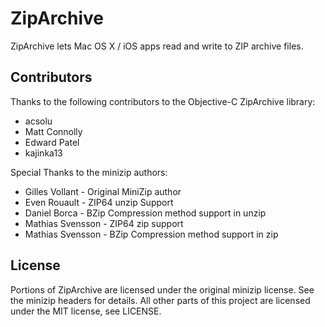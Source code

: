 ZipArchive
==========

ZipArchive lets Mac OS X / iOS apps read and write to ZIP archive files.


Contributors
------------

Thanks to the following contributors to the Objective-C ZipArchive library:

* acsolu
* Matt Connolly
* Edward Patel
* kajinka13

Special Thanks to the minizip authors:

* Gilles Vollant    - Original MiniZip author
* Even Rouault      - ZIP64 unzip Support
* Daniel Borca      - BZip Compression method support in unzip
* Mathias Svensson  - ZIP64 zip support
* Mathias Svensson  - BZip Compression method support in zip

License
-------

Portions of ZipArchive are licensed under the original minizip license. See the minizip headers for details. All other parts of this project are licensed under the MIT license, see LICENSE.
